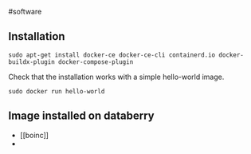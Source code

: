 #software 
## Installation
```
sudo apt-get install docker-ce docker-ce-cli containerd.io docker-buildx-plugin docker-compose-plugin
```

Check that the installation works with a simple hello-world image.
```
sudo docker run hello-world
```

## Image installed on databerry
- [[boinc]]
- 